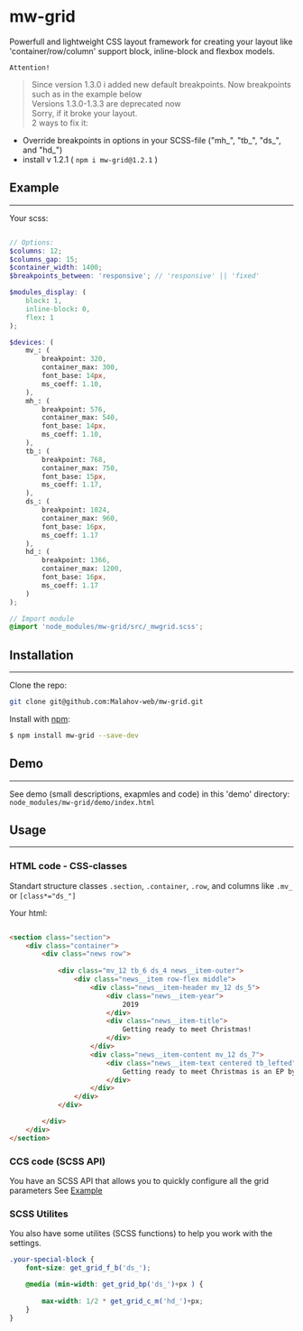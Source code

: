 # mw-grid
Powerfull and lightweight CSS layout framework for creating your layout like 'container/row/column' support block, inline-block and flexbox models.

`Attention!` 
> Since version 1.3.0 i added new default breakpoints. Now breakpoints such as in the example below  
> Versions 1.3.0-1.3.3 are deprecated now  
> Sorry, if it broke your layout.  
> 2 ways to fix it:
* Override breakpoints in options in your SCSS-file ("mh_", "tb_", "ds_", and "hd_")
* install v 1.2.1  ( `npm i mw-grid@1.2.1` )


## Example
-----------------------------------
Your scss:
```scss

// Options:
$columns: 12;
$columns_gap: 15;
$container_width: 1400;
$breakpoints_between: 'responsive'; // 'responsive' || 'fixed'

$modules_display: ( 
    block: 1,
    inline-block: 0,
    flex: 1
);

$devices: ( 
    mv_: (
        breakpoint: 320,
        container_max: 300,
        font_base: 14px,
        ms_coeff: 1.10,
    ),
    mh_: (
        breakpoint: 576,
        container_max: 540,
        font_base: 14px,
        ms_coeff: 1.10,
    ),
    tb_: (
        breakpoint: 768,
        container_max: 750,
        font_base: 15px,
        ms_coeff: 1.17,
    ), 
    ds_: (
        breakpoint: 1024,
        container_max: 960,
        font_base: 16px,
        ms_coeff: 1.17
    ),
    hd_: (
        breakpoint: 1366,
        container_max: 1200,
        font_base: 16px,
        ms_coeff: 1.17
    )   
);

// Import module
@import 'node_modules/mw-grid/src/_mwgrid.scss';
```

## Installation
-----------------------------------
Clone the repo: 
```bash
git clone git@github.com:Malahov-web/mw-grid.git
```

Install with [npm](https://nodejs.org/en/): 
```bash
$ npm install mw-grid --save-dev
```

## Demo
-----------------------------------
See demo (small descriptions, exapmles and code) in this 'demo' directory:
`node_modules/mw-grid/demo/index.html`

## Usage
-----------------------------------
### HTML code - CSS-classes
Standart structure classes `.section`, `.container`, `.row`, and columns like `.mv_` or `[class*="ds_"]`

Your html:
```html

<section class="section">
    <div class="container">
        <div class="news row">
            
            <div class="mv_12 tb_6 ds_4 news__item-outer">
                <div class="news__item row-flex middle">
                    <div class="news__item-header mv_12 ds_5">
                        <div class="news__item-year">
                            2019
                        </div>
                        <div class="news__item-title">
                            Getting ready to meet Christmas!
                        </div>
                    </div>
                    <div class="news__item-content mv_12 ds_7">
                        <div class="news__item-text centered tb_lefted">
                            Getting ready to meet Christmas is an EP by Las Vegas rock group , released in March 2019 in the United States.
                        </div>
                    </div>
                </div>
            </div>

        </div>
    </div>
</section>
```

### CCS code (SCSS API)
You have an SCSS API that allows you to quickly configure all the grid parameters
See [Example](#example)

### SCSS Utilites
You also have some utilites (SCSS functions) to help you work with the settings.
```scss
.your-special-block {
    font-size: get_grid_f_b('ds_');

    @media (min-width: get_grid_bp('ds_')+px ) {  
    
        max-width: 1/2 * get_grid_c_m('hd_')+px;
    }
}  
```

